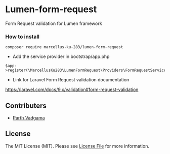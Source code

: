 # Lumen-form-request
Form Request validation for Lumen framework

### How to install

```
composer require marcellus-ku-283/lumen-form-request
```

* Add the service provider in bootstrap/app.php

```
$app->register(\MarcellusKu283\LumenFormRequest\Providers\FormRequestServiceProvider::class);
```


* Link for Laravel Form Request validation documentation

https://laravel.com/docs/9.x/validation#form-request-validation


## Contributers
- [Parth Vadgama](https://github.com/marcellus-ku-238)

## License

The MIT License (MIT). Please see [License File](LICENSE.md) for more information.

